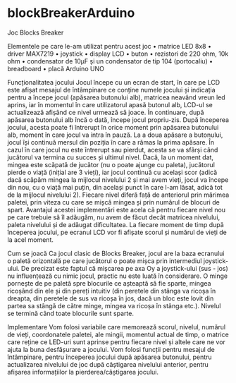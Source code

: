 # blockBreakerArduino
Joc Blocks Breaker

Elementele pe care le-am utilizat pentru acest joc
•	matrice LED 8x8
•	driver MAX7219
•	joystick
•	display LCD
•	buton
•	rezistori de 220 ohm, 10k ohm
•	condensator de 10μF și un condensator de tip 104 (portocaliu)
•	breadboard
•	placă Arduino UNO

Funcționalitatea jocului
	Jocul începe cu un ecran de start, în care pe LCD este afișat mesajul de întâmpinare ce conține numele jocului și indicația pentru a începe jocul (apăsarea butonului alb), matricea neavând vreun led aprins, iar în momentul în care utilizatorul apasă butonul alb, LCD-ul se actualizează afișând ce nivel urmează să joace. În continuare, după apăsarea butonului alb încă o dată, începe jocul propriu-zis.
	După începerea jocului, acesta poate fi întrerupt în orice moment prin apăsarea butonului alb, moment în care jocul va intra în pauză. La a doua apăsare a butonului, jocul își continuă mersul din poziția în care a rămas la prima apăsare. În cazul în care jocul nu este întrerupt sau pierdut, acesta se va sfârși când jucătorul va termina cu succes și ultimul nivel.
	Dacă, la un moment dat, mingea este scăpată de jucător (nu o poate ajunge cu paleta), jucătorul pierde o viață (inițial are 3 vieți), iar jocul continuă cu același scor (adică dacă scăpăm mingea la mijlocul nivelului 2 și mai avem vieți, jocul va începe din nou, cu o viață mai puțin, din același punct în care l-am lăsat, adică tot de la mijlocul nivelului 2).
	Fiecare nivel diferă față de anteriorul prin mărimea paletei, prin viteza cu care se mișcă mingea și prin numărul de blocuri de spart. Avantajul acestei implementări este acela că pentru fiecare nivel nou pe care trebuie să îl adăugăm, nu avem de făcut decât matricea nivelului, paleta nivelului și de adăugat dificultatea.
	La fiecare moment de timp după începerea jocului, pe ecranul LCD vor fi afișate scorul și numărul de vieți de la acel moment.

Cum se joacă
	Ca jocul clasic de Blocks Breaker, jocul are la baza ecranului o paletă orizontală pe care jucătorul o poate mișca prin intermediul joystick-ului. De precizat este faptul că mișcarea pe axa Oy a joystick-ului (sus - jos) nu influențează cu nimic jocul, practic nu este luată în considerare. O minge pornește de pe paletă spre blocurile ce așteaptă să fie sparte, mingea ricoșând din ele și din pereți intuitiv (din peretele din stânga va ricoșa în dreapta, din peretele de sus va ricoșa în jos, dacă un bloc este lovit din partea sa stângă de către minge, mingea va ricoșa în stânga etc.). Nivelul se termină când toate blocurile sunt sparte.

Implementare
	Vom folosi variabile care memorează scorul, nivelul, numărul de vieți, coordonatele paletei, ale mingii, momentul actual de timp, o matrice care reține ce LED-uri sunt aprinse pentru fiecare nivel și altele care ne vor ajuta la buna desfășurare a jocului.
	Vom folosi funcții pentru mesajul de întâmpinare, pentru începerea jocului după apăsarea butonului, pentru actualizarea nivelului de joc după câștigarea nivelului anterior, pentru afișarea informațiilor la pierderea/câștigarea jocului.


